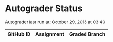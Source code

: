 # Autograder Status
Autograder last run at: October 29, 2018 at 03:40

| GitHub ID | Assignment | Graded Branch |
|-----------|------------|---------------|
